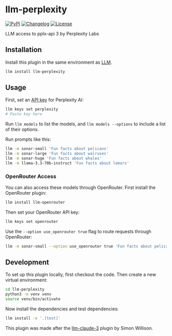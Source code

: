 # llm-perplexity

[![PyPI](https://img.shields.io/pypi/v/llm-perplexity.svg)](https://pypi.org/project/llm-perplexity/)
[![Changelog](https://img.shields.io/github/v/release/hex/llm-perplexity?include_prereleases&label=changelog)](https://github.com/hex/llm-perplexity/releases)
[![License](https://img.shields.io/badge/license-Apache%202.0-blue.svg)](https://github.com/hex/llm-perplexity/blob/main/LICENSE)

LLM access to pplx-api 3 by Perplexity Labs

## Installation

Install this plugin in the same environment as [LLM](https://llm.datasette.io/).

```bash
llm install llm-perplexity
```

## Usage

First, set an [API key](https://www.perplexity.ai/settings/api) for Perplexity AI:

```bash
llm keys set perplexity
# Paste key here
```

Run `llm models` to list the models, and `llm models --options` to include a list of their options.

Run prompts like this:

```bash
llm -m sonar-small 'Fun facts about pelicans'
llm -m sonar-large 'Fun facts about walruses'
llm -m sonar-huge 'Fun facts about whales'
llm -m llama-3.3-70b-instruct 'Fun facts about lemurs'
```

### OpenRouter Access

You can also access these models through OpenRouter. First install the OpenRouter plugin:

```bash
llm install llm-openrouter
```

Then set your OpenRouter API key:

```bash
llm keys set openrouter
```

Use the `--option use_openrouter true` flag to route requests through OpenRouter:

```bash
llm -m sonar-small --option use_openrouter true 'Fun facts about pelicans'
```

## Development

To set up this plugin locally, first checkout the code. Then create a new virtual environment:

```bash
cd llm-perplexity
python3 -m venv venv
source venv/bin/activate
```

Now install the dependencies and test dependencies:

```bash
llm install -e '.[test]'
```

This plugin was made after the [llm-claude-3](https://github.com/simonw/llm-claude-3) plugin by Simon Willison.
